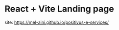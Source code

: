 # React + Vite Landing page

site: [<a><a>](https://mel-aini.github.io/positivus-e-services/)https://mel-aini.github.io/positivus-e-services/
